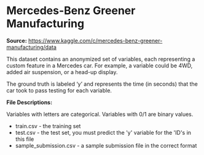 # Mercedes-Benz Greener Manufacturing

**Source:** <https://www.kaggle.com/c/mercedes-benz-greener-manufacturing/data>

This dataset contains an anonymized set of variables, each representing a custom feature in a Mercedes car. For example, a variable could be 4WD, added air suspension, or a head-up display.

The ground truth is labeled ‘y’ and represents the time (in seconds) that the car took to pass testing for each variable.

**File Descriptions:**

Variables with letters are categorical. Variables with 0/1 are binary values.

- train.csv - the training set
- test.csv - the test set, you must predict the 'y' variable for the 'ID's in this file
- sample_submission.csv - a sample submission file in the correct format